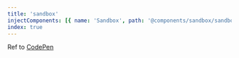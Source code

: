 ```yaml
---
title: 'sandbox'
injectComponents: [{ name: 'Sandbox', path: '@components/sandbox/sandbox.vue' }]
index: true
---
```


Ref to [CodePen](https://codepen.io/pocket-gad/)
